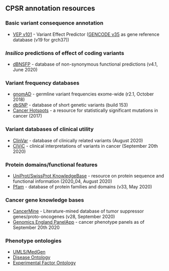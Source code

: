 ## CPSR annotation resources

### Basic variant consequence annotation
  * [VEP v101](http://www.ensembl.org/info/docs/tools/vep/index.html) - Variant Effect Predictor ([GENCODE v35](https://www.gencodegenes.org/human/) as gene reference database (v19 for grch37))

###  *Insilico* predictions of effect of coding variants
  * [dBNSFP](https://sites.google.com/site/jpopgen/dbNSFP) - database of non-synonymous functional predictions (v4.1, June 2020)

###  Variant frequency databases
  * [gnomAD](http://exac.broadinstitute.org/) - germline variant frequencies exome-wide (r2.1, October 2018)
  * [dbSNP](http://www.ncbi.nlm.nih.gov/SNP/) - database of short genetic variants (build 153)
  * [Cancer Hotspots](http://cancerhotspots.org) - a resource for statistically significant mutations in cancer (2017)

### Variant databases of clinical utility
  * [ClinVar](http://www.ncbi.nlm.nih.gov/clinvar/) - database of clinically related variants (August 2020)
  * [CIViC](https://civicdb.org) - clinical interpretations of variants in cancer (September 20th 2020)

### Protein domains/functional features
  * [UniProt/SwissProt KnowledgeBase](http://www.uniprot.org) - resource on protein sequence and functional information (2020_04, August 2020)
  * [Pfam](http://pfam.xfam.org) - database of protein families and domains (v33, May 2020)

### Cancer gene knowledge bases
  * [CancerMine](http://bionlp.bcgsc.ca/cancermine/) - Literature-mined database of tumor suppressor genes/proto-oncogenes (v28, September 2020)
  * [Genomics England PanelApp](https://panelapp.genomicsengland.co.uk) - cancer phenotype panels as of September 20th 2020


### Phenotype ontologies
  * [UMLS/MedGen](https://www.ncbi.nlm.nih.gov/medgen/)
  * [Disease Ontology](https://disease-ontology.org/)
  * [Experimental Factor Ontology](https://github.com/EBISPOT/efo)
